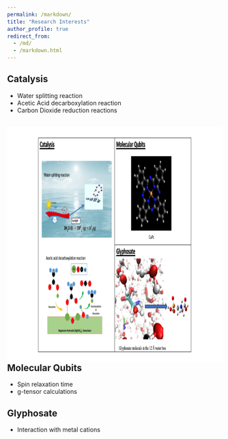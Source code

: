```yaml
---
permalink: /markdown/
title: "Research Interests"
author_profile: true
redirect_from: 
  - /md/
  - /markdown.html
---
```


## Catalysis

* Water splitting reaction
* Acetic Acid decarboxylation reaction
* Carbon Dioxide reduction reactions

<br/>  <img align="right" width="600" height="550" src='/images/research_interest.png'>

## Molecular Qubits

* Spin relaxation time
* g-tensor calculations

## Glyphosate

* Interaction with metal cations







